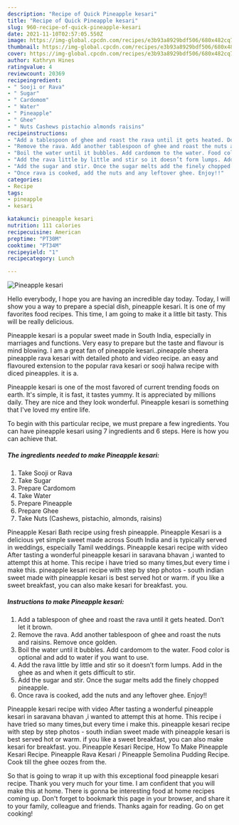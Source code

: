 ```yaml
---
description: "Recipe of Quick Pineapple kesari"
title: "Recipe of Quick Pineapple kesari"
slug: 960-recipe-of-quick-pineapple-kesari
date: 2021-11-10T02:57:05.550Z
image: https://img-global.cpcdn.com/recipes/e3b93a8929bdf506/680x482cq70/pineapple-kesari-recipe-main-photo.jpg
thumbnail: https://img-global.cpcdn.com/recipes/e3b93a8929bdf506/680x482cq70/pineapple-kesari-recipe-main-photo.jpg
cover: https://img-global.cpcdn.com/recipes/e3b93a8929bdf506/680x482cq70/pineapple-kesari-recipe-main-photo.jpg
author: Kathryn Hines
ratingvalue: 4
reviewcount: 20369
recipeingredient:
- " Sooji or Rava"
- " Sugar"
- " Cardomom"
- " Water"
- " Pineapple"
- " Ghee"
- " Nuts Cashews pistachio almonds raisins"
recipeinstructions:
- "Add a tablespoon of ghee and roast the rava until it gets heated. Don’t let it brown."
- "Remove the rava. Add another tablespoon of ghee and roast the nuts and raisins. Remove once golden."
- "Boil the water until it bubbles. Add cardomom to the water. Food color is optional and add to water if you want to use."
- "Add the rava little by little and stir so it doesn’t form lumps. Add in the ghee as and when it gets difficult to stir."
- "Add the sugar and stir. Once the sugar melts add the finely chopped pineapple."
- "Once rava is cooked, add the nuts and any leftover ghee. Enjoy!!"
categories:
- Recipe
tags:
- pineapple
- kesari

katakunci: pineapple kesari 
nutrition: 111 calories
recipecuisine: American
preptime: "PT30M"
cooktime: "PT34M"
recipeyield: "1"
recipecategory: Lunch

---
```



![Pineapple kesari](https://img-global.cpcdn.com/recipes/e3b93a8929bdf506/680x482cq70/pineapple-kesari-recipe-main-photo.jpg)

Hello everybody, I hope you are having an incredible day today. Today, I will show you a way to prepare a special dish, pineapple kesari. It is one of my favorites food recipes. This time, I am going to make it a little bit tasty. This will be really delicious.

Pineapple kesari is a popular sweet made in South India, especially in marriages and functions. Very easy to prepare but the taste and flavour is mind blowing. I am a great fan of pineapple kesari..pineapple sheera pineapple rava kesari with detailed photo and video recipe. an easy and flavoured extension to the popular rava kesari or sooji halwa recipe with diced pineapples. it is a.

Pineapple kesari is one of the most favored of current trending foods on earth. It's simple, it is fast, it tastes yummy. It is appreciated by millions daily. They are nice and they look wonderful. Pineapple kesari is something that I've loved my entire life.


To begin with this particular recipe, we must prepare a few ingredients. You can have pineapple kesari using 7 ingredients and 6 steps. Here is how you can achieve that.

<!--inarticleads1-->

##### The ingredients needed to make Pineapple kesari:

1. Take  Sooji or Rava
1. Take  Sugar
1. Prepare  Cardomom
1. Take  Water
1. Prepare  Pineapple
1. Prepare  Ghee
1. Take  Nuts (Cashews, pistachio, almonds, raisins)


Pineapple Kesari Bath recipe using fresh pineapple. Pineapple Kesari is a delicious yet simple sweet made across South India and is typically served in weddings, especially Tamil weddings. Pineapple kesari recipe with video After tasting a wonderful pineapple kesari in saravana bhavan ,i wanted to attempt this at home. This recipe i have tried so many times,but every time i make this. pineapple kesari recipe with step by step photos - south indian sweet made with pineapple kesari is best served hot or warm. if you like a sweet breakfast, you can also make kesari for breakfast. you. 

<!--inarticleads2-->

##### Instructions to make Pineapple kesari:

1. Add a tablespoon of ghee and roast the rava until it gets heated. Don’t let it brown.
1. Remove the rava. Add another tablespoon of ghee and roast the nuts and raisins. Remove once golden.
1. Boil the water until it bubbles. Add cardomom to the water. Food color is optional and add to water if you want to use.
1. Add the rava little by little and stir so it doesn’t form lumps. Add in the ghee as and when it gets difficult to stir.
1. Add the sugar and stir. Once the sugar melts add the finely chopped pineapple.
1. Once rava is cooked, add the nuts and any leftover ghee. Enjoy!!


Pineapple kesari recipe with video After tasting a wonderful pineapple kesari in saravana bhavan ,i wanted to attempt this at home. This recipe i have tried so many times,but every time i make this. pineapple kesari recipe with step by step photos - south indian sweet made with pineapple kesari is best served hot or warm. if you like a sweet breakfast, you can also make kesari for breakfast. you. Pineapple Kesari Recipe, How To Make Pineapple Kesari Recipe. Pineapple Rava Kesari / Pineapple Semolina Pudding Recipe. Cook till the ghee oozes from the. 

So that is going to wrap it up with this exceptional food pineapple kesari recipe. Thank you very much for your time. I am confident that you will make this at home. There is gonna be interesting food at home recipes coming up. Don't forget to bookmark this page in your browser, and share it to your family, colleague and friends. Thanks again for reading. Go on get cooking!

